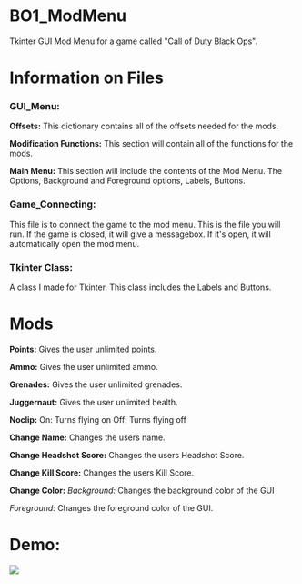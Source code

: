 # BO1_ModMenu
Tkinter GUI Mod Menu for a game called "Call of Duty Black Ops".

# Information on Files
### GUI_Menu: 

**Offsets:**
This dictionary contains all of the offsets needed for the mods.

**Modification Functions:**
This section will contain all of the functions for the mods. 

**Main Menu:**
This section will include the contents of the Mod Menu. The Options, Background and Foreground options, Labels, Buttons.

### Game_Connecting:
This file is to connect the game to the mod menu. This is the file you will run. If the game is closed, it will give a messagebox. If it's open, it will automatically open the mod menu.

### Tkinter Class:
A class I made for Tkinter. This class includes the Labels and Buttons.

# Mods
**Points:**
Gives the user unlimited points.

**Ammo:**
Gives the user unlimited ammo.

**Grenades:**
Gives the user unlimited grenades.

**Juggernaut:**
Gives the user unlimited health.

**Noclip:**
On: Turns flying on
Off: Turns flying off

**Change Name:**
Changes the users name.

**Change Headshot Score:**
Changes the users Headshot Score.

**Change Kill Score:**
Changes the users Kill Score.

**Change Color:**
*Background:*
Changes the background color of the GUI

*Foreground:*
Changes the foreground color of the GUI.

# Demo:
![](https://github.com/Malik403/BO1_ModMenu/blob/main/Animation.gif)



